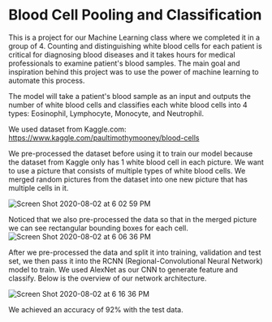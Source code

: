 # Blood Cell Pooling and Classification
This is a project for our Machine Learning class where we completed it in a group of 4. Counting and distinguishing white blood cells for each patient is critical for diagnosing blood diseases and it takes hours for medical professionals to examine patient's blood samples. The main goal and inspiration behind this project was to use the power of machine learning to automate this process.

The model will take a patient's blood sample as an input and outputs the number of white blood cells and classifies each white blood cells into 4 types: Eosinophil, Lymphocyte, Monocyte, and Neutrophil.

We used dataset from Kaggle.com: https://www.kaggle.com/paultimothymooney/blood-cells

We pre-processed the dataset before using it to train our model because the dataset from Kaggle only has 1 white blood cell in each picture. We want to use a picture that consists of multiple types of white blood cells. We merged random pictures from the dataset into one new picture that has multiple cells in it.

![Screen Shot 2020-08-02 at 6 02 59 PM](https://user-images.githubusercontent.com/35588693/89136835-7f377c80-d4ea-11ea-8112-fb043ede9b05.png)

Noticed that we also pre-processed the data so that in the merged picture we can see rectangular bounding boxes for each cell.
![Screen Shot 2020-08-02 at 6 06 36 PM](https://user-images.githubusercontent.com/35588693/89136958-fff67880-d4ea-11ea-8fc0-1e9a0f70ea96.png)

After we pre-processed the data and split it into training, validation and test set, we then pass it into the RCNN (Regional-Convolutional Neural Network) model to train. We used AlexNet as our CNN to generate feature and classify. 
Below is the overview of our network architecture.

![Screen Shot 2020-08-02 at 6 16 36 PM](https://user-images.githubusercontent.com/35588693/89137257-54e6be80-d4ec-11ea-9f11-fe47264d3b00.png)

We achieved an accuracy of 92% with the test data.
